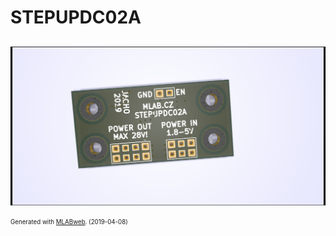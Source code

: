 <!--- PrjInfo ---> <!--- Please remove this line after manually editing --->
<!--- 00a56be08b96043df9e37d6aff7b6990 --->
<!--- Created:2019-04-08 14:18:05.740877: --->
<!--- Author:: --->
<!--- AuthorEmail:: --->
<!--- Tags:: --->
<!--- Ust:: --->
<!--- Label --->
<!--- ELabel --->
<!--- Name:STEPUPDC02A: --->
# STEPUPDC02A
<!--- LongName --->
##
<!--- ELongName --->

<!--- Lead --->

<!--- ELead --->

![STEPUPDC02A](doc/img/STEPUPDC02A.png) 


<!--- Description --->
<!--- EDescription --->
<!--- Content --->
<!--- EContent --->
<sub><sup> Generated with [MLABweb](https://github.com/MLAB-project/MLABweb). (2019-04-08)</sup></sub>
